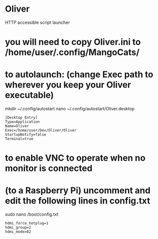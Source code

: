 # Oliver
HTTP accessible script launcher

# you will need to copy Oliver.ini to /home/user/.config/MangoCats/

# to autolaunch: (change Exec path to wherever you keep your Oliver executable)
mkdir ~/.config/autostart
nano ~/.config/autostart/Oliver.desktop
```
[Desktop Entry]
Type=Application
Name=Oliver
Exec=/home/user/Dev/Oliver/Oliver
StartupNotify=false
Terminal=true
```

# to enable VNC to operate when no monitor is connected
# (to a Raspberry Pi) uncomment and edit the following lines in config.txt
sudo nano /boot/config.txt
```
hdmi_force_hotplug=1
hdmi_group=2
hdmi_mode=82
```
